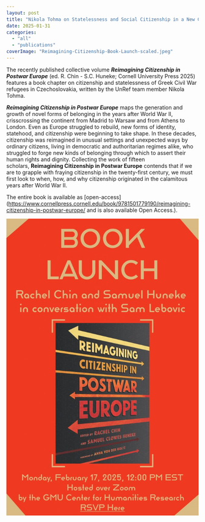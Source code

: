 ```yaml
---
layout: post
title: "Nikola Tohma on Statelessness and Social Citizenship in a New Collective Volume on Post-War Citizenship"
date: 2025-01-31
categories: 
  - "all"
  - "publications"
coverImage: "Reimagining-Citizenship-Book-Launch-scaled.jpeg"
---
```


The recently published collective volume _**Reimagining Citizenship in Postwar Europe**_ (ed. R. Chin - S.C. Huneke; Cornell University Press 2025) features a book chapter on citizenship and statelessness of Greek Civil War refugees in Czechoslovakia, written by the UnRef team member Nikola Tohma.

_**Reimagining Citizenship in Postwar Europe**_ maps the generation and growth of novel forms of belonging in the years after World War II, crisscrossing the continent from Madrid to Warsaw and from Athens to London. Even as Europe struggled to rebuild, new forms of identity, statehood, and citizenship were beginning to take shape. In these decades, citizenship was reimagined in unusual settings and unexpected ways by ordinary citizens, living in democratic and authoritarian regimes alike, who struggled to forge new kinds of belonging through which to assert their human rights and dignity. Collecting the work of fifteen scholars, __Reimagining Citizenship in Postwar Europe__ contends that if we are to grapple with fraying citizenship in the twenty-first century, we must first look to when, how, and why citizenship originated in the calamitous years after World War II.

The entire book is available as [open-access](https://www.cornellpress.cornell.edu/book/9781501779190/reimagining-citizenship-in-postwar-europe/ and is also available Open Access.).

![](/assets/images/Reimagining-Citizenship-Book-Launch-663x1024.jpeg)
